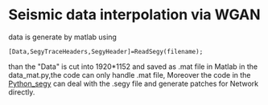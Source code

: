 # Seismic data interpolation via WGAN
data is generate by matlab using

    [Data,SegyTraceHeaders,SegyHeader]=ReadSegy(filename);
than the "Data" is cut into 1920*1152 and saved as .mat file in Matlab in the data_mat.py,the code can only handle .mat file,
Moreover the code in the [Python_segy](https://github.com/wwang-w/python_segy) can deal with the .segy file and generate patches for Network directly.
